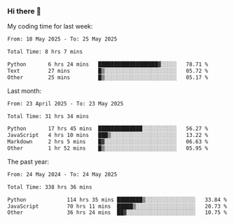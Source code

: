 ### Hi there 👋

My coding time for last week:

<!--START_SECTION:week-->

```txt
From: 18 May 2025 - To: 25 May 2025

Total Time: 8 hrs 7 mins

Python       6 hrs 24 mins   ███████████████████▓░░░░░   78.71 %
Text         27 mins         █▒░░░░░░░░░░░░░░░░░░░░░░░   05.72 %
Other        25 mins         █▒░░░░░░░░░░░░░░░░░░░░░░░   05.17 %
```

<!--END_SECTION:week-->

Last month:

<!--START_SECTION:month-->

```txt
From: 23 April 2025 - To: 23 May 2025

Total Time: 31 hrs 34 mins

Python       17 hrs 45 mins  ██████████████░░░░░░░░░░░   56.27 %
JavaScript   4 hrs 10 mins   ███▒░░░░░░░░░░░░░░░░░░░░░   13.22 %
Markdown     2 hrs 5 mins    █▓░░░░░░░░░░░░░░░░░░░░░░░   06.63 %
Other        1 hr 52 mins    █▒░░░░░░░░░░░░░░░░░░░░░░░   05.95 %
```

<!--END_SECTION:month-->

The past year:

<!--START_SECTION:year-->

```txt
From: 24 May 2024 - To: 24 May 2025

Total Time: 338 hrs 36 mins

Python             114 hrs 35 mins ████████▒░░░░░░░░░░░░░░░░   33.84 %
JavaScript         70 hrs 11 mins  █████▒░░░░░░░░░░░░░░░░░░░   20.73 %
Other              36 hrs 24 mins  ██▓░░░░░░░░░░░░░░░░░░░░░░   10.75 %
```

<!--END_SECTION:year-->

